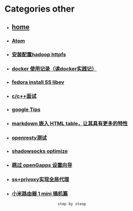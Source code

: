 # Categories other
* ## [home](../README.md)
* ### [Atom](atom.md)
* ### [安装配置hadoop httpfs](config_hadoop_httpfs.md)
* ### [docker 使用记录（读docker实践记）](docker.md)
* ### [fedora install SS libev](fedoraInstallSS.md)
* ### [c/c++面试](find_a_job.md)
* ### [google Tips](google_search_tips.md)
* ### [markdown 嵌入 HTML table，让其具有更多的特性](markdownHtmlTable.md)
* ### [openresty测试](openresty_test.md)
* ### [shadowsocks optimize](shadowsocksOptimize.md)
* ### [跳过 openGapps 设置向导](skip_opengapps_init.md)
* ### [ss+privoxy实现全局代理](ss_privoxy.md)
* ### [小米路由器 1 mini 搞机篇](xiaomiMini.md)
                           step by steop